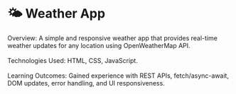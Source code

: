 # 🌤️ Weather App

Overview: A simple and responsive weather app that provides real-time weather updates for any location using OpenWeatherMap API.  
<br>
Technologies Used: HTML, CSS, JavaScript.  
<br>
Learning Outcomes: Gained experience with REST APIs, fetch/async-await, DOM updates, error handling, and UI responsiveness.
